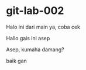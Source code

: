 # git-lab-002

Halo ini dari main ya, coba cek

Hallo gais ini asep

Asep, kumaha damang?

baik gan
